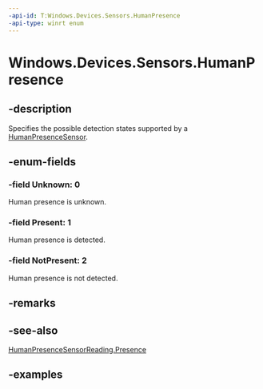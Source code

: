 ```yaml
---
-api-id: T:Windows.Devices.Sensors.HumanPresence
-api-type: winrt enum
---
```


# Windows.Devices.Sensors.HumanPresence

<!--
public enum HumanPresence
-->

## -description

Specifies the possible detection states supported by a [HumanPresenceSensor](humanpresencesensor.md).

## -enum-fields

### -field Unknown: 0

Human presence is unknown.

### -field Present: 1

Human presence is detected.

### -field NotPresent: 2

Human presence is not detected.

## -remarks

## -see-also

[HumanPresenceSensorReading.Presence](humanpresencesensorreading_presence.md)

## -examples

